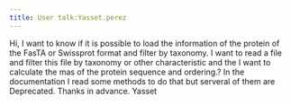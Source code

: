 ```yaml
---
title: User talk:Yasset.perez
---
```


Hi, I want to know if it is possible to load the information of the
protein of the FasTA or Swissprot format and filter by taxonomy. I want
to read a file and filter this file by taxonomy or other characteristic
and the I want to calculate the mas of the protein sequence and
ordering.? In the documentation I read some methods to do that but
serveral of them are Deprecated. Thanks in advance. Yasset
